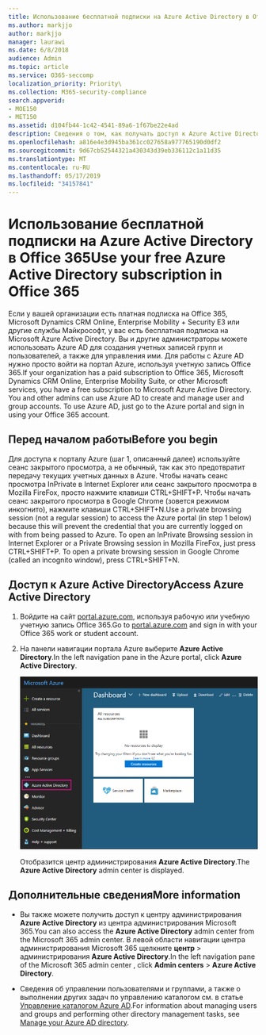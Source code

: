 ```yaml
---
title: Использование бесплатной подписки на Azure Active Directory в Office 365
ms.author: markjjo
author: markjjo
manager: laurawi
ms.date: 6/8/2018
audience: Admin
ms.topic: article
ms.service: O365-seccomp
localization_priority: Priority\
ms.collection: M365-security-compliance
search.appverid:
- MOE150
- MET150
ms.assetid: d104fb44-1c42-4541-89a6-1f67be22e4ad
description: Сведения о том, как получать доступ к Azure Active Directory в составе платной подписки организации на Office 365.
ms.openlocfilehash: a816e4e3d945ba361cc027658a977765190d0df2
ms.sourcegitcommit: 9d67cb52544321a430343d39eb336112c1a11d35
ms.translationtype: MT
ms.contentlocale: ru-RU
ms.lasthandoff: 05/17/2019
ms.locfileid: "34157841"
---
```

# <a name="use-your-free-azure-active-directory-subscription-in-office-365"></a><span data-ttu-id="c4896-103">Использование бесплатной подписки на Azure Active Directory в Office 365</span><span class="sxs-lookup"><span data-stu-id="c4896-103">Use your free Azure Active Directory subscription in Office 365</span></span>

<span data-ttu-id="c4896-p101">Если у вашей организации есть платная подписка на Office 365, Microsoft Dynamics CRM Online, Enterprise Mobility + Security E3 или другие службы Майкрософт, у вас есть бесплатная подписка на Microsoft Azure Active Directory. Вы и другие администраторы можете использовать Azure AD для создания учетных записей групп и пользователей, а также для управления ими. Для работы с Azure AD нужно просто войти на портал Azure, используя учетную запись Office 365.</span><span class="sxs-lookup"><span data-stu-id="c4896-p101">If your organization has a paid subscription to Office 365, Microsoft Dynamics CRM Online, Enterprise Mobility Suite, or other Microsoft services, you have a free subscription to Microsoft Azure Active Directory. You and other admins can use Azure AD to create and manage user and group accounts. To use Azure AD, just go to the Azure portal and sign in using your Office 365 account.</span></span>
  
## <a name="before-you-begin"></a><span data-ttu-id="c4896-107">Перед началом работы</span><span class="sxs-lookup"><span data-stu-id="c4896-107">Before you begin</span></span>

<span data-ttu-id="c4896-p102">Для доступа к порталу Azure (шаг 1, описанный далее) используйте сеанс закрытого просмотра, а не обычный, так как это предотвратит передачу текущих учетных данных в Azure. Чтобы начать сеанс просмотра InPrivate в Internet Explorer или сеанс закрытого просмотра в Mozilla FireFox, просто нажмите клавиши CTRL+SHIFT+P. Чтобы начать сеанс закрытого просмотра в Google Chrome (зовется режимом инкогнито), нажмите клавиши CTRL+SHIFT+N.</span><span class="sxs-lookup"><span data-stu-id="c4896-p102">Use a private browsing session (not a regular session) to access the Azure portal (in step 1 below) because this will prevent the credential that you are currently logged on with from being passed to Azure. To open an InPrivate Browsing session in Internet Explorer or a Private Browsing session in Mozilla FireFox, just press CTRL+SHIFT+P. To open a private browsing session in Google Chrome (called an incognito window), press CTRL+SHIFT+N.</span></span>
  
## <a name="access-azure-active-directory"></a><span data-ttu-id="c4896-111">Доступ к Azure Active Directory</span><span class="sxs-lookup"><span data-stu-id="c4896-111">Access Azure Active Directory</span></span>

1. <span data-ttu-id="c4896-112">Войдите на сайт [portal.azure.com](https://portal.azure.com), используя рабочую или учебную учетную запись Office 365.</span><span class="sxs-lookup"><span data-stu-id="c4896-112">Go to [portal.azure.com](https://portal.azure.com) and sign in with your Office 365 work or student account.</span></span> 
    
2. <span data-ttu-id="c4896-113">На панели навигации портала Azure выберите **Azure Active Directory**.</span><span class="sxs-lookup"><span data-stu-id="c4896-113">In the left navigation pane in the Azure portal, click **Azure Active Directory**.</span></span>
    
    ![На панели навигации портала Azure, расположенной слева, выберите пункт "Azure Active Directory".](media/97d2d72f-ac20-46ab-898c-851f6009b453.png)
  
    <span data-ttu-id="c4896-115">Отобразится центр администрирования **Azure Active Directory**.</span><span class="sxs-lookup"><span data-stu-id="c4896-115">The **Azure Active Directory** admin center is displayed.</span></span> 
    
## <a name="more-information"></a><span data-ttu-id="c4896-116">Дополнительные сведения</span><span class="sxs-lookup"><span data-stu-id="c4896-116">More information</span></span>

- <span data-ttu-id="c4896-117">Вы также можете получить доступ к центру администрирования **Azure Active Directory** из центра администрирования Microsoft 365.</span><span class="sxs-lookup"><span data-stu-id="c4896-117">You can also access the **Azure Active Directory** admin center from the Microsoft 365 admin center.</span></span> <span data-ttu-id="c4896-118">В левой области навигации центра администрирования Microsoft 365 щелкните **центр** \> администрирования **Azure Active Directory**.</span><span class="sxs-lookup"><span data-stu-id="c4896-118">In the left navigation pane of the Microsoft 365 admin center , click **Admin centers** \> **Azure Active Directory**.</span></span>
    
- <span data-ttu-id="c4896-119">Сведения об управлении пользователями и группами, а также о выполнении других задач по управлению каталогом см. в статье [Управление каталогом Azure AD](https://docs.microsoft.com/azure/active-directory/active-directory-administer).</span><span class="sxs-lookup"><span data-stu-id="c4896-119">For information about managing users and groups and performing other directory management tasks, see [Manage your Azure AD directory](https://docs.microsoft.com/azure/active-directory/active-directory-administer).</span></span>
